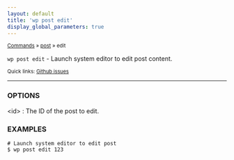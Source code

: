 ```yaml
---
layout: default
title: 'wp post edit'
display_global_parameters: true
---
```


<small>[Commands](/commands/) &raquo; [post](/commands/post/) &raquo; edit</small>

`wp post edit` - Launch system editor to edit post content.

<small>Quick links: <a href="https://github.com/wp-cli/wp-cli/issues?q=is%3Aopen+label%3Acommand%3Apost-edit+sort%3Aupdated-desc">Github issues</a></small>

<hr />

### OPTIONS

&lt;id&gt;
: The ID of the post to edit.

### EXAMPLES

    # Launch system editor to edit post
    $ wp post edit 123



